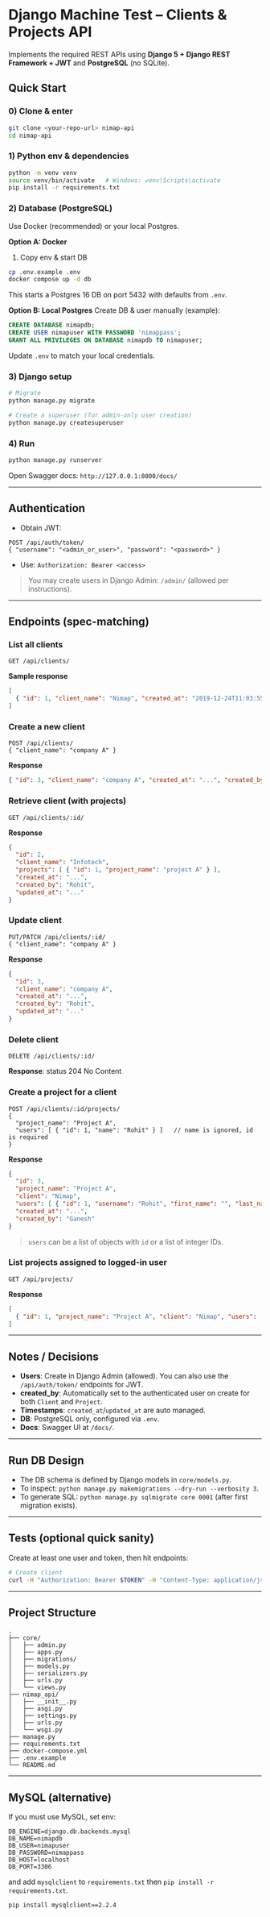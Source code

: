 # Django Machine Test – Clients & Projects API

Implements the required REST APIs using **Django 5 + Django REST Framework + JWT** and **PostgreSQL** (no SQLite).

## Quick Start

### 0) Clone & enter
```bash
git clone <your-repo-url> nimap-api
cd nimap-api
```

### 1) Python env & dependencies
```bash
python -m venv venv
source venv/bin/activate   # Windows: venv\Scripts\activate
pip install -r requirements.txt
```

### 2) Database (PostgreSQL)
Use Docker (recommended) or your local Postgres.

**Option A: Docker**
1. Copy env & start DB
```bash
cp .env.example .env
docker compose up -d db
```
This starts a Postgres 16 DB on port 5432 with defaults from `.env`.

**Option B: Local Postgres**
Create DB & user manually (example):
```sql
CREATE DATABASE nimapdb;
CREATE USER nimapuser WITH PASSWORD 'nimappass';
GRANT ALL PRIVILEGES ON DATABASE nimapdb TO nimapuser;
```

Update `.env` to match your local credentials.

### 3) Django setup
```bash
# Migrate
python manage.py migrate

# Create a superuser (for admin-only user creation)
python manage.py createsuperuser
```

### 4) Run
```bash
python manage.py runserver
```

Open Swagger docs: `http://127.0.0.1:8000/docs/`

---

## Authentication
- Obtain JWT:
```
POST /api/auth/token/
{ "username": "<admin_or_user>", "password": "<password>" }
```
- Use: `Authorization: Bearer <access>`

> You may create users in Django Admin: `/admin/` (allowed per instructions).

---

## Endpoints (spec-matching)

### List all clients
```
GET /api/clients/
```
**Sample response**
```json
[
  { "id": 1, "client_name": "Nimap", "created_at": "2019-12-24T11:03:55.931739+05:30", "created_by": "Rohit" }
]
```

### Create a new client
```
POST /api/clients/
{ "client_name": "company A" }
```
**Response**
```json
{ "id": 3, "client_name": "company A", "created_at": "...", "created_by": "Rohit" }
```

### Retrieve client (with projects)
```
GET /api/clients/:id/
```
**Response**
```json
{
  "id": 2,
  "client_name": "Infotech",
  "projects": [ { "id": 1, "project_name": "project A" } ],
  "created_at": "...",
  "created_by": "Rohit",
  "updated_at": "..."
}
```

### Update client
```
PUT/PATCH /api/clients/:id/
{ "client_name": "company A" }
```
**Response**
```json
{
  "id": 3,
  "client_name": "company A",
  "created_at": "...",
  "created_by": "Rohit",
  "updated_at": "..."
}
```

### Delete client
```
DELETE /api/clients/:id/
```
**Response**: status 204 No Content

### Create a project for a client
```
POST /api/clients/:id/projects/
{
  "project_name": "Project A",
  "users": [ { "id": 1, "name": "Rohit" } ]   // name is ignored, id is required
}
```
**Response**
```json
{
  "id": 3,
  "project_name": "Project A",
  "client": "Nimap",
  "users": [ { "id": 1, "username": "Rohit", "first_name": "", "last_name": "" } ],
  "created_at": "...",
  "created_by": "Ganesh"
}
```

> `users` can be a list of objects with `id` or a list of integer IDs.

### List projects assigned to logged-in user
```
GET /api/projects/
```
**Response**
```json
[
  { "id": 1, "project_name": "Project A", "client": "Nimap", "users": [...], "created_at": "...", "created_by": "Ganesh" }
]
```

---

## Notes / Decisions
- **Users**: Create in Django Admin (allowed). You can also use the `/api/auth/token/` endpoints for JWT.
- **created_by**: Automatically set to the authenticated user on create for both `Client` and `Project`.
- **Timestamps**: `created_at`/`updated_at` are auto managed.
- **DB**: PostgreSQL only, configured via `.env`.
- **Docs**: Swagger UI at `/docs/`.

---

## Run DB Design
- The DB schema is defined by Django models in `core/models.py`.
- To inspect: `python manage.py makemigrations --dry-run --verbosity 3`.
- To generate SQL: `python manage.py sqlmigrate core 0001` (after first migration exists).

---

## Tests (optional quick sanity)
Create at least one user and token, then hit endpoints:
```bash
# Create client
curl -H "Authorization: Bearer $TOKEN" -H "Content-Type: application/json"  -d '{"client_name":"Nimap"}' http://127.0.0.1:8000/api/clients/
```

---

## Project Structure
```
.
├── core/
│   ├── admin.py
│   ├── apps.py
│   ├── migrations/
│   ├── models.py
│   ├── serializers.py
│   ├── urls.py
│   └── views.py
├── nimap_api/
│   ├── __init__.py
│   ├── asgi.py
│   ├── settings.py
│   ├── urls.py
│   └── wsgi.py
├── manage.py
├── requirements.txt
├── docker-compose.yml
├── .env.example
└── README.md
```

---

## MySQL (alternative)
If you must use MySQL, set env:
```
DB_ENGINE=django.db.backends.mysql
DB_NAME=nimapdb
DB_USER=nimapuser
DB_PASSWORD=nimappass
DB_HOST=localhost
DB_PORT=3306
```
and add `mysqlclient` to `requirements.txt` then `pip install -r requirements.txt`.
```
pip install mysqlclient==2.2.4
```
